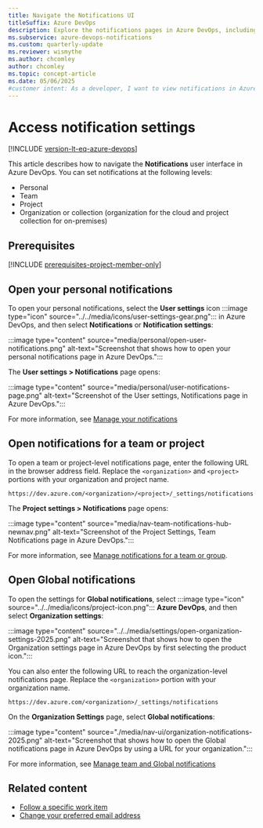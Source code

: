 ```yaml
---
title: Navigate the Notifications UI
titleSuffix: Azure DevOps 
description: Explore the notifications pages in Azure DevOps, including personal status, team and project-level status, and global settings.
ms.subservice: azure-devops-notifications
ms.custom: quarterly-update
ms.reviewer: wismythe
ms.author: chcomley
author: chcomley
ms.topic: concept-article
ms.date: 05/06/2025
#customer intent: As a developer, I want to view notifications in Azure DevOps, so I can check the status of notifications for myself, my team or project, and also global settings.
---
```


# Access notification settings

[!INCLUDE [version-lt-eq-azure-devops](../../includes/version-lt-eq-azure-devops.md)]

This article describes how to navigate the **Notifications** user interface in Azure DevOps. You can set notifications at the following levels:

* Personal
* Team
* Project
* Organization or collection (organization for the cloud and project collection for on-premises)

## Prerequisites

[!INCLUDE [prerequisites-project-member-only](../../includes/prerequisites-project-member-only.md)]

<a id="open-person-level"></a>

## Open your personal notifications 

To open your personal notifications, select the **User settings** icon :::image type="icon" source="../../media/icons/user-settings-gear.png"::: in Azure DevOps, and then select **Notifications** or **Notification settings**:

:::image type="content" source="media/personal/open-user-notifications.png" alt-text="Screenshot that shows how to open your personal notifications page in Azure DevOps.":::

The **User settings > Notifications** page opens:

:::image type="content" source="media/personal/user-notifications-page.png" alt-text="Screenshot of the User settings, Notifications page in Azure DevOps.":::

For more information, see [Manage your notifications](manage-your-personal-notifications.md)

<a id="project"></a>

## Open notifications for a team or project

To open a team or project-level notifications page, enter the following URL in the browser address field. Replace the `<organization>` and `<project>` portions with your organization and project name. 

```URL
https://dev.azure.com/<organization>/<project>/_settings/notifications
```

The **Project settings > Notifications** page opens:

:::image type="content" source="media/nav-team-notifications-hub-newnav.png" alt-text="Screenshot of the Project Settings, Team Notifications page in Azure DevOps.":::

For more information, see [Manage notifications for a team or group](manage-team-group-global-organization-notifications.md).

<a id="open-org-level"></a>

## Open Global notifications

To open the settings for **Global notifications**, select :::image type="icon" source="../../media/icons/project-icon.png"::: **Azure DevOps**, and then select **Organization settings**: 

:::image type="content" source="../../media/settings/open-organization-settings-2025.png" alt-text="Screenshot that shows how to open the Organization settings page in Azure DevOps by first selecting the product icon.":::

You can also enter the following URL to reach the organization-level notifications page. Replace the `<organization>` portion with your organization name.

```URL
https://dev.azure.com/<organization>/_settings/notifications
```

On the **Organization Settings** page, select **Global notifications**:

:::image type="content" source="./media/nav-ui/organization-notifications-2025.png" alt-text="Screenshot that shows how to open the Global notifications page in Azure DevOps by using a URL for your organization.":::

For more information, see [Manage team and Global notifications](manage-team-group-global-organization-notifications.md)

## Related content

- [Follow a specific work item](../../boards/work-items/follow-work-items.md)
- [Change your preferred email address](change-email-address.md)